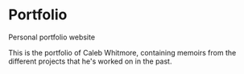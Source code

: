 # Portfolio
Personal portfolio website

This is the portfolio of Caleb Whitmore, containing memoirs from the different projects that he's worked on in the past. 
